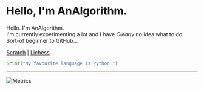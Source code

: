 # Hello, I'm AnAlgorithm.

Hello. I'm AnAlgorithm. <br>
I'm currently experimenting a lot and I have *Clearly* no idea what to do. <br>
Sort-of beginner to GitHub... <br>

[Scratch](https://scratch.mit.edu/users/AnAlgorithm) | [Lichess](https://lichess.org/@/FlameImpala)
<br>
```python
print("My favourite language is Python.")
```
<hr> <!-- Metrics --><span align="left">
  
![Metrics](https://metrics.lecoq.io/AnAlgorithm?template=classic&isocalendar=1&languages=1&achievements=1&isocalendar.duration=half-year&languages.limit=8&languages.threshold=0%25&languages.colors=github&languages.aliases=javascript%3AJS&languages.sections=most-used&languages.indepth=false&languages.analysis.timeout=15&languages.categories=markup%2C%20programming&languages.recent.categories=markup%2C%20programming&languages.recent.load=300&languages.recent.days=14&achievements.threshold=X&achievements.secrets=true&achievements.display=compact&achievements.limit=4357924396&config.timezone=Asia%2FCalcutta)
